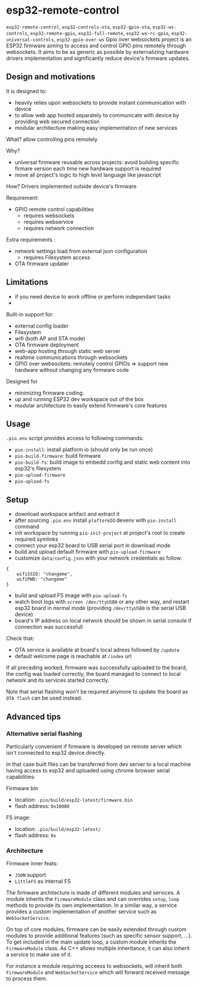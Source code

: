 # esp32-remote-control
`esp32-remote-control`, `esp32-controls-ota`, `esp32-gpio-ota`, `esp32-ws-controls`, `esp32-remote-gpio`, `esp32-full-remote`, `esp32-ws-rc-gpio`, `esp32-universal-controls`, `esp32-gpio-over-ws`
Gpio over websockets project is an ESP32 firmware aiming to access and control GPIO pins remotely through websockets.
It aims to be as generic as possible by externalizing hardware drivers implementation and significantly reduce device's firmware updates.


## Design and motivations
It is designed to:
- heavily relies upon websockets to provide instant communication with device
- to allow web app hosted separately to communicate with device by providing web secured connection
- modular architecture making easy implementation of new services 


What? 
allow controlling pins remotely

Why?
- universal firmware reusable across projects: avoid building specific firmare version each time new hardware support is required 
- move all project's logic to high level language like javascript

How?
 Drivers implemented outside device's firmware

Requirement:
- GPIO remote control capabilities
    - requires websockets
    - requires webservice
    - requires network connection

Extra requirements  : 
- network settings load from external json configuration
    - requires Filesystem access
- OTA firmware updater

## Limitations

- if you need device to work offline or perform independant tasks
- 


Built-in support for:
- external config loader
- Filesystem
- wifi (both AP and STA mode)
- OTA firmware deployment 
- web-app hosting through static web server 
- realtime communications through websockets
- GPIO over websockets: remotely control GPIOs => support new hardware without changing any firmware code

Designed for
- minimizing firmware coding.
- up and running ESP32 dev workspace out of the box
- modular architecture to easily extend firmware's core features 

## Usage

`.pio.env` script provides access to following commands:
- `pio-install`: install platform io (should only be run once)
- `pio-build-firmware`: build firmware 
- `pio-build-fs`: build image to embedd config and static web content into esp32's filesystem
- `pio-upload-firmware`
- `pio-upload-fs`

## Setup

- download workspace artifact and extract it
- after sourcing `.pio.env` install `plaftormIO` devenv with `pio-install` command
- init workspace by running `pio-init-project` at project's root to create required symlinks 
- connect your esp32 board to USB serial port in download mode
- build and upload default firmware with `pio-upload-firmware`
- customize `data/config.json` with your network credentials as follow:
```
{
    wifiSSID: "changeme",
    wifiPWD: "changeme"
}
```
- build and upload FS image with `pio-upload-fs`
- watch boot logs with `screen /dev/ttyUSB0` or any other way, and restart esp32 board in normal mode
(providing `/dev/ttyUSB0` is the serial USB device)
- board's IP address on local network should be shown in serial console if connection was successfull

Check that:
- OTA service is available at board's local adress followed by `/update`
- default welcome page is reachable at `/index` url

If all preceding worked, firmware was successfully uploaded to the board, the config was loaded correctly, the board managed to connect to local network and its services started correctly.

Note that serial flashing won't be required anymore to update the board as `OTA flash` can be used instead.

## Advanced tips

### Alternative serial flashing

Particularly convenient if firmware is developed on remote server which isn't connected to esp32 device directly.

In that case built files can be transferred from dev server to a local machine having access to esp32 and uploaded using chrome browser serial capabilities: 

Firmware bin
- location: `.pio/build/esp32-latest/firmware.bin`
- flash address: `0x10000`

FS image:
- location: `.pio/build/esp32-latest/`
- flash address: `0x`

### Architecture

Firmware inner feats:
- `JSON` support
- `LittleFS` as internal FS

The firmware architecture is made of different modules and services.
A module inherits the `FirmwareModule` class and can overrides `setup`, `loop` methods to provide its own implementation.
In a similar way, a service provides a custom implementation of another service such as `WebSocketService`.

On top of core modules, firmware can be easily extended through custom modules to provide additional features (such as specific sensor support, ...).
To get included in the main update loop, a custom module inherits the `FirmwareModule` class.
As C++ allows multiple inheritance, it can also inherit a service to make use of it.

For instance a module requiring acceess to websockets, will inherit both `FirmwareModule` and `WebSocketService` which will forward received message to process them.